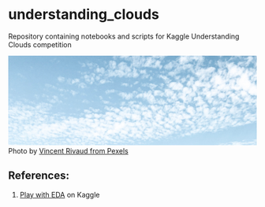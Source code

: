 # understanding_clouds
Repository containing notebooks and scripts for Kaggle Understanding Clouds competition

![image](https://github.com/Lexie88rus/understanding_clouds/raw/master/assets/bay-beach-beautiful-2876737.jpg)
Photo by [Vincent Rivaud from Pexels](https://www.pexels.com/@vince?utm_content=attributionCopyText&utm_medium=referral&utm_source=pexels)

## References:
1. [Play with EDA](https://www.kaggle.com/aleksandradeis/understanding-clouds-eda/) on Kaggle
